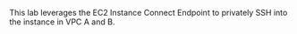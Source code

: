 This lab leverages the EC2 Instance Connect Endpoint to privately SSH into the instance in VPC A and B.
